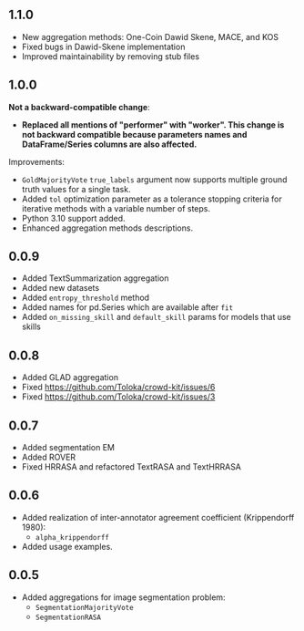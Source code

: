 1.1.0
-------------------
* New aggregation methods: One-Coin Dawid Skene, MACE, and KOS
* Fixed bugs in Dawid-Skene implementation
* Improved maintainability by removing stub files

1.0.0
-------------------
**Not a backward-compatible change**:
* **Replaced all mentions of "performer" with "worker". This change is not backward compatible because parameters names and DataFrame/Series columns are also affected.**

Improvements:
* `GoldMajorityVote` `true_labels` argument now supports multiple ground truth values for a single task.
* Added `tol` optimization parameter as a tolerance stopping criteria for iterative methods with a variable number of steps.
* Python 3.10 support added.
* Enhanced aggregation methods descriptions.

0.0.9
-------------------
* Added TextSummarization aggregation
* Added new datasets
* Added `entropy_threshold` method
* Added names for pd.Series which are available after `fit`
* Added `on_missing_skill` and `default_skill` params for models that use skills

0.0.8
-------------------
* Added GLAD aggregation
* Fixed https://github.com/Toloka/crowd-kit/issues/6
* Fixed https://github.com/Toloka/crowd-kit/issues/3


0.0.7
-------------------
* Added segmentation EM
* Added ROVER
* Fixed HRRASA and refactored TextRASA and TextHRRASA


0.0.6
-------------------
* Added realization of inter-annotator agreement coefficient (Krippendorff 1980):
  * `alpha_krippendorff`
* Added usage examples.


0.0.5
-------------------
* Added aggregations for image segmentation problem:
  * `SegmentationMajorityVote`
  * `SegmentationRASA`
